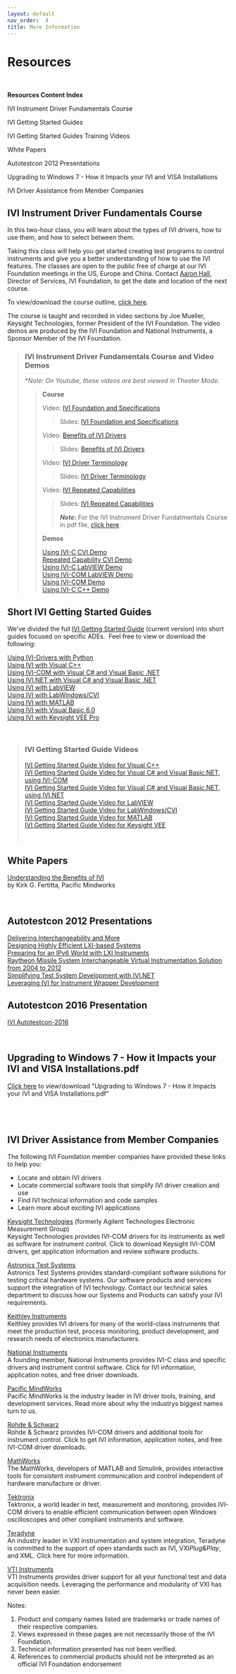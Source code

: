 ```yaml
---
layout: default
nav_order:  4
title: More Information
---
```

# Resources

 

**Resources Content Index**  
  

IVI Instrument Driver Fundamentals Course

IVI Getting Started Guides

IVI Getting Started Guides Training Videos

White Papers

Autotestcon 2012 Presentations

Upgrading to Windows 7 - How it Impacts your IVI and VISA Installations

IVI Driver Assistance from Member Companies

## IVI Instrument Driver Fundamentals Course

In this two-hour class, you will learn about the types of IVI drivers,
how to use them, and how to select between them.

Taking this class will help you get started creating test programs to
control instruments and give you a better understanding of how to use
the IVI features. The classes are open to the public free of charge at
our IVI Foundation meetings in the US, Europe and China. Contact [Aaron
Hall](mailto:execdir@ivifoundation.org), Director of Services, IVI
Foundation, to get the date and location of the next course.

To view/download the course outline, [click
here](IVI%20Instrument%20Driver%20Fundamentals%20Course_.pdf).

The course is taught and recorded in video sections by Joe Mueller,
Keysight Technologies, former President of the IVI Foundation. The video
demos are produced by the IVI Foundation and National Instruments, a
Sponsor Member of the IVI Foundation.

> ### IVI Instrument Driver Fundamentals Course and Video Demos
> 
> \**Note: On Youtube, these videos are best viewed in Theater Mode.*
> 
> > **Course**
> > 
> > Video: [IVI Foundation and
> > Specifications](https://youtu.be/eyum3Sd2hXQ)
> > 
> > > Slides: [IVI Foundation and
> > > Specifications](IVI%20Foundation%20and%20Specifications.pdf)
> > 
> > Video: [Benefits of IVI Drivers](https://youtu.be/V60bfa1uVNg)
> > 
> > > Slides: [Benefits of IVI Drivers](Benefits%20of%20Drivers.pdf)
> > 
> > Video: [IVI Driver Terminology](https://youtu.be/keRXKBu6O4o)
> > 
> > > Slides: [IVI Driver Terminology](IVI%20Driver%20Terminology.pdf)
> > 
> > Video: [IVI Repeated Capabilities](https://youtu.be/0k_1sjGDwSU)
> > 
> > > Slides: [IVI Repeated
> > > Capabilities](IVI%20Repeated%20Capabilities.pdf)
> > > 
> > > ***Note:*** For the IVI Instrument Driver Fundatmentals Course in
> > > pdf file, [click
> > > here](../docs/IVI%20Instrument%20Driver%20Course/IVI%20Instrument%20Driver%20Fundamentals%20Course%20MAY2015.pdf).
> > 
> > **Demos**  
> >   
> > [Using IVI-C CVI
> > Demo](https://www.youtube.com/watch?v=kAwG3afdrIs)  
> > [Repeated Capability CVI
> > Demo](https://www.youtube.com/watch?v=tFw15CjIrYo)  
> > [Using IVI-C LabVIEW
> > Demo](https://www.youtube.com/watch?v=o3pcRtLGv4I)  
> > [Using IVI-COM LabVIEW
> > Demo](https://www.youtube.com/watch?v=pBVnl2OeW0k)  
> > [Using IVI-COM Demo](https://www.youtube.com/watch?v=uDQsv4tc35I)  
> > [Using IVI-C C++
> > Demo](https://www.youtube.com/watch?v=BWnROPvUjSg)  
> >   
> >   

## Short IVI Getting Started Guides

We've divided the full [IVI Getting Started
Guide](../downloads/IVI-GSG-CurrentVersion.pdf) (current version) into
short guides focused on specific ADEs.  Feel free to view or download
the following:

[Using IVI-Drivers with
Python](../downloads/IVI%20GSG%202019/Getting%20Started%20with%20IVI%20and%20Python.pdf)  
[Using IVI with Visual
C++](../downloads/IVI%20short%20guides%202015/Using_IVI_with_Visual_C.pdf)  
[Using IVI-COM with Visual C\# and Visual Basic
.NET](../downloads/IVI%20short%20guides%202015/Using%20IVI%20with%20C%20and%20VB.pdf)  
[Using IVI.NET with Visual C\# and Visual Basic
.NET](../downloads/IVI%20short%20guides%202015/IVIshort_guides_2016/Using%20IVI.Net%20Drivers%20CS%20and%20VB%20Aug_8_2016.pdf)  
[Using IVI with
LabVIEW](../downloads/IVI%20short%20guides%202015/Using%20IVI%20with%20LabVIEW.pdf)    
[Using IVI with
LabWindows/CVI](../downloads/IVI%20short%20guides%202015/Using%20IVI%20with%20LabWindows%20CVI.pdf)  
[Using IVI with
MATLAB](../downloads/IVI%20short%20guides%202015/Using%20IVI%20with%20MATLAB.pdf) 
                         
[Using IVI with Visual Basic
6.0](../downloads/IVI%20short%20guides%202015/Using%20IVI%20with%20VBasic6.pdf)                              
[Using IVI with Keysight VEE
Pro](../downloads/IVI%20short%20guides%202015/Using%20IVI%20with%20Keysight%20VEE%20Pro.pdf)

 

> ### IVI Getting Started Guide Videos
> 
> [IVI Getting Started Guide Video for Visual
> C++](http://www.youtube.com/watch?v=8OOpk6adHqk)  
> [IVI Getting Started Guide Video for Visual C\# and Visual Basic.NET,
> using IVI-COM  
> ](http://www.youtube.com/watch?v=zK2sliD5h1s&context=C32e602dADOEgsToPDskL1rdK1U1mgqxRsL0bTOaXq)[IVI
> Getting Started Guide Video for Visual C\# and Visual Basic.NET, using
> IVI.NET](https://youtu.be/E-QjdXq7J6Q)  
> [IVI Getting Started Guide Video for
> LabVIEW](http://www.youtube.com/user/IVIFoundation#p/u/1/jYw_JoBJLNM)  
> [IVI Getting Started Guide Video for
> LabWindows/CVI](http://www.youtube.com/user/IVIFoundation#p/u/2/4eOJ1A-hvxY)  
> [IVI Getting Started Guide Video for
> MATLAB](http://www.youtube.com/user/IVIFoundation#p/u/3/N-xbW1r79b4)  
> [IVI Getting Started Guide Video for Keysight
> VEE](http://www.youtube.com/user/IVIFoundation#p/u/0/F7n0RIGXwGM)
> 
>  

## White Papers

[Understanding the Benefits of
IVI](../docs/Understanding%20the%20Benefits%20of%20IVI%5B3%5D.pdf)  
by Kirk G. Fertitta, Pacific Mindworks

 

## Autotestcon 2012 Presentations

[Delivering Interchangeability and
More](../downloads/Autotestcon%202012%20Presentations/Delivering%20Interchangeability%20and%20More.pptx)  
[Designing Highly Efficient LXI-based
Systems](../downloads/Autotestcon%202012%20Presentations/Designing%20Highly%20Efficient%20LXI-based%20Systems.pptx)  
[Preparing for an IPv6 World with LXI
Instruments](../downloads/Autotestcon%202012%20Presentations/Preparing%20for%20an%20IPv6%20World%20with%20LXI%20Instruments.pptx)  
[Raytheon Missile System Interchangeable Virtual Instrumentation
Solution from 2004 to
2012](../downloads/Autotestcon%202012%20Presentations/Raytheon%20Missile%20System%20Interchangeable%20Virtual%20Instrumentation%20Solution%20from%202004%20to%202012.pptx)  
[Simplifying Test System Development with
IVI.NET](../downloads/Autotestcon%202012%20Presentations/Simplifying%20Test%20System%20Development%20with%20IVI.NET.ppt)  
[Leveraging IVI for Instrument Wrapper
Development](../downloads/Autotestcon%202012%20Presentations/Leveraging%20IVI%20for%20Instrument%20Wrapper%20Development.pdf)

## Autotestcon 2016 Presentation

[IVI
Autotestcon-2016](http://ivifoundation.org/downloads/Autotestcon2016/IVI%20Autotestcon-2016.pdf)

 

## Upgrading to Windows 7 - How it Impacts your IVI and VISA Installations.pdf

[Click
here](http://www.ivifoundation.org/resources/Upgrading%20to%20Windows%207%20-%20How%20it%20Impacts%20your%20IVI%20and%20VISA%20Installations.pdf)
to view/download "Upgrading to Windows 7 - How it Impacts your IVI and
VISA Installations.pdf"

##  

## IVI Driver Assistance from Member Companies

The following IVI Foundation member companies have provided these links
to help you:

  - Locate and obtain IVI drivers
  - Locate commercial software tools that simplify IVI driver creation
    and use
  - Find IVI technical information and code samples
  - Learn more about exciting IVI applications

<div class="basicLine">

</div>

[Keysight Technologies](http://www.keysight.com/) (formerly Agilent
Technologies Electronic Measurement
Group)[](http://www.keysight.com/main/home.jspx?cc=US&lc=eng)  
Keysight Technologies provides IVI-COM drivers for its instruments as
well as software for instrument control. Click to download Keysight
IVI-COM drivers, get application information and review software
products.

<span class="style1" style="COLOR: black;"> [Astronics Test
Systems](http://www.astronicstestsystems.com/support/downloads)</span>  
Astronics Test Systems provides standard-compliant software solutions
for testing critical hardware systems. Our software products and
services support the integration of IVI technology. Contact our
technical sales department to discuss how our Systems and Products can
satisfy your IVI requirements.  

[Keithley Instruments](http://www.keithley.com/)  
Keithley provides IVI drivers for many of the world-class instruments
that meet the production test, process monitoring, product development,
and research needs of electronics manufacturers.

[National Instruments](http://www.ni.com/ivi/)  
A founding member, National Instruments provides IVI-C class and
specific drivers and instrument control software. Click for IVI
information, application notes, and free driver downloads.

[Pacific MindWorks](http://www.pacificmindworks.com/)  
Pacific MindWorks is the industry leader in IVI driver tools, training,
and development services. Read more about why the industrys biggest
names turn to us.  

[Rohde & Schwarz](http://www.rohde-schwarz.com/drivers/overview.html)  
Rohde & Schwarz provides IVI-COM drivers and additional tools for
instrument control. Click to get IVI information, application notes, and
free IVI-COM driver downloads.

[MathWorks](http://www.mathworks.com/products/instrument/)  
The MathWorks, developers of MATLAB and Simulink, provides interactive
tools for consistent instrument communication and control independent of
hardware manufacture or driver.

[Tektronix](http://www.tek.com/oscilloscopes)  
Tektronix, a world leader in test, measurement and monitoring, provides
IVI-COM drivers to enable efficient communication between open Windows
oscilloscopes and other compliant instruments and software.

[Teradyne](http://www.teradyne.com/militaryaerospace/)  
An industry leader in VXI instrumentation and system integration,
Teradyne is committed to the support of open standards such as IVI,
VXI*Plug&Play*, and XML. Click here for more information.

<span class="style2">[VTI
Instruments](http://www.vtiinstruments.com/)</span>  
VTI Instruments provides driver support for all your functional test and
data acquisition needs. Leveraging the performance and modularity of VXI
has never been easier.

<div class="basicLine">

</div>

Notes:

1.  Product and company names listed are trademarks or trade names of
    their respective companies.
2.  Views expressed in these pages are not necessarily those of the IVI
    Foundation.
3.  Technical information presented has not been verified.
4.  References to commercial products should not be interpreted as an
    official IVI Foundation endorsement
